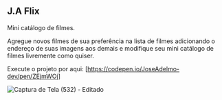 ## J.A Flix

Mini catálogo de filmes.

Agregue novos filmes de sua preferência na lista de filmes adicionando o endereço de suas imagens aos demais e modifique seu mini catálogo de filmes livremente como quiser.

Execute o projeto por aqui: [https://codepen.io/JoseAdelmo-dev/pen/ZEjmWOj]

![Captura de Tela (532) - Editado](https://user-images.githubusercontent.com/99682808/218750525-a68cf619-4b90-417d-b3c9-ed44b549acd6.png)
